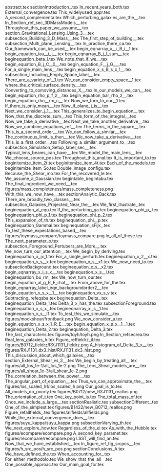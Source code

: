 abstract.tex
sectionIntroduction_.tex
In_recent_years_both.tex
External_convergence.tex
This_widelyused_appr.tex
A_second_complementa.tex
Which_perturbing_galaxies_are_the__.tex
In_Section_ref_sec_3DMassModels__.tex
Throughout_this_paper_we_assume__.tex
section_Gravitational_Lensing_Using_3__.tex
subsection_Building_3_D_Mass__.tex
The_first_step_of_building__.tex
subsection_Multi_plane_Lensing__.tex
In_practice_there_ca.tex
Our_framework_can_be_used__.tex
begin_eqnarray_x__i_B_i__1.tex
begin_equation_tau__i_j__.tex
begin_eqnarray_B_j_I_sum__.tex
beginequation_beta_i.tex
We_note_that_if_we__.tex
begin_equation_B_j_C__0__.tex
begin_equation_F__j_G___.tex
For_a_single_main_lens__.tex
begin_equation_x_s_B_s_x_1__.tex
subsection_Including_Empty_Space_label__.tex
There_are_a_variety_of__1.tex
We_can_consider_empty_space__1.tex
where_the_critical_surface_density__.tex
Converting_to_comoving_distances_X__.tex
In_our_models_we_can__.tex
begin_equation_rho_p_f_z__.tex
begin_equation_bar_rho_z__.tex
begin_equation_rho__rm_c__.tex
Now_we_turn_to_our__1.tex
If_there_is_only_mean__.tex
Now_if_plane_j_is__.tex
Next_we_consider_j_1__.tex
This_generalizes_to_begin_equation__.tex
Now_that_the_discrete_sum__.tex
This_form_of_the_integral__.tex
Now_we_take_a_derivative__.tex
Next_we_take_another_derivative__.tex
Now_we_combine_equations_ref__.tex
The_terms_in_the_square__.tex
This_is_a_second_order__.tex
We_can_follow_a_similar__.tex
The_continuous_limit_is_then__.tex
We_now_take_a_derivative__.tex
This_is_a_first_order__.tex
Following_a_similar_argument_to__.tex
subsection_Simulation_Setup_label_sec__.tex
Typical_lens_beams_can_have__.tex
We_model_the_main_lens__.tex
We_choose_source_pos.tex
Throughout_this_anal.tex
It_is_important_to.tex
beginitemize_item_2t.tex
beginitemize_item_4t.tex
Each_of_the_models.tex
beginitemize_item_So.tex
Double_image_configu.tex
Because_the_Shear_mo.tex
For_the_recovered_le.tex
We_assume_a_Gaussian.tex
begintable_begintabu.tex
The_final_ingredient_we_need__.tex
figures/mass_completeness/mass_completeness.png
With_this_we_now_have__.tex
sectionAnalytic_Back.tex
There_are_broadly_two_classes__.tex
subsection_Galaxies_Projected_Near_the__.tex
We_first_illustrate_.tex
beginequation_al_equ.tex
If_the_perturbing_ga.tex
beginequation_phi_p_.tex
beginequation_phi_p_1.tex
beginequation_phi_p_2.tex
This_expansion_of_th.tex
beginequation_phi__p.tex
beginequation_Gammai.tex
beginequation_sFijk_.tex
To_test_these_expectations_based__.tex
figures/toymass_compare/toymass_compare.png
In_all_of_these.tex
The_next_parameter_o.tex
subsection_Foreground_Pertubers_are_More__.tex
We_now_turn_our_attention__.tex
We_begin_by_deriving.tex
beginequation_x_jx_1.tex
For_a_single_perturb.tex
beginequation_x_2__x.tex
beginequation_x_s__x.tex
beginequation_x_s__x1.tex
We_now_need_to.tex
subsectionBackground.tex
beginequation_x_s__x2.tex
begin_eqnarray_x_i_s_x__.tex
beginequation_x_s__I.tex
beginequation_bu_rm_.tex
We_now_turn_our.tex
begin_equation_al_g_R_E_rhat__.tex
From_above_for_the.tex
begin_eqnarray_label_eqn_backgroundorder2__.tex
begin_equation_x_s_x__1__.tex
beginequation_vx_s_v.tex
Subtracting_refeqsba.tex
beginequation_Delta_.tex
beginequation_Delta_1.tex
Delta_3_x_has_the.tex
subsectionForeground.tex
beginequation_x_s_x_.tex
begineqnarray_xi_s__1.tex
beginequation_x_s__I1.tex
To_test_this_we_simulate__.tex
figures/mockshear/frontback.png
We_now_consider_a.tex
begin_equation_x_s_x_1_R_E__.tex
begin_equation_x_s_x__1__1.tex
beginequation_Delta_2.tex
beginequation_Delta_3.tex
The_last_characteris.tex
figures/toyh/toyh.png
In_Section_refsecrea.tex
Real_lens_galaxies_h.tex
Figure_reffieldrz_il.tex
figures/B0712_fieldrz/RXJ1131_fieldrz.png
A_histogram_of_Delta_3_x__.tex
figures/RXJ1131_dx3_hist/RXJ1131_dx3_hist.png
This_discussion_about_which_galaxies__.tex
section_External_Shear_vs_3__.tex
We_begin_by_treating_all__.tex
figures/all_los_1e-1/all_los_1e-2.png
The_Lens_Shear_models_are__.tex
figures/all_shear_1e-3/all_shear_1e-2.png
The_correlation_between_the_power__.tex
The_angular_part_of_equation__.tex
Thus_we_can_approximate_the__.tex
figures/los_scaled_h1/los_scaled_h.png
Our_goal_is_to.tex
All_models_do_poorly.tex
figures/B0712/new_RXJ1131_reallos.png
The_orientation_of_t.tex
One_key_point_is.tex
The_total_mass_of.tex
Once_we_include_a_large__.tex
sectionRealistic.tex
subsectionDifferent_.tex
One_of_the_simplest.tex
figures/B1422/new_B0712_reallos.png
Figure_refallfields_.tex
figures/allfields/allfields.png
While_the_external_convergence_does__.tex
figures/suyu_kappa/suyu_kappa.png
subsectionVarying_th.tex
We_next_explore_how.tex
Regardless_of_the_el.tex
As_with_the_Hubble.tex
figures/ecompare/ecompare.png
A_second_key_paramet.tex
figures/recompare/recompare.png
LSST_will_find_an.tex
Now_that_we_have_established__.tex
In_figure_ref_fig_srcpos__.tex
figures/h_src_pos/h_src_pos.png
sectionConclusions_A.tex
We_have_defined_the.tex
When_accounting_for_.tex
For_either_methodolo.tex
We_show_that_the_all__.tex
One_possible_approac.tex
Our_main_goal_for.tex
